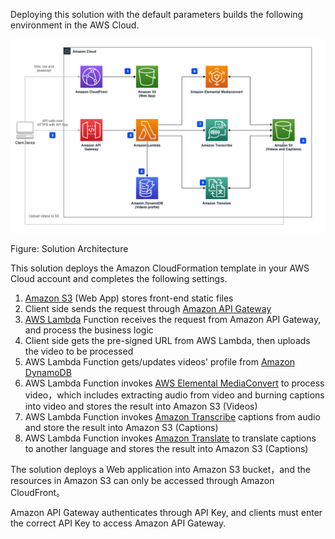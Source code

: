 Deploying this solution with the default parameters builds the following environment in the AWS Cloud.

![architecture](./images/Video-Transcriber-Architecture.png)

Figure: Solution Architecture

This solution deploys the Amazon CloudFormation template in your AWS Cloud account and completes the following settings.

1. [Amazon S3][s3] (Web App) stores front-end static files
2. Client side sends the request through [Amazon API Gateway][api-gateway]
3. [AWS Lambda][lambda] Function receives the request from Amazon API Gateway, and process the business logic
4. Client side gets the pre-signed URL from AWS Lambda, then uploads the video to be processed
5. AWS Lambda Function gets/updates videos' profile from [Amazon DynamoDB][dynamodb]
6. AWS Lambda Function invokes [AWS Elemental MediaConvert][mediaconvert] to process video，which includes extracting audio from video and burning captions into video and stores the result into Amazon S3 (Videos)
7. AWS Lambda Function invokes [Amazon Transcribe][transcribe] captions from audio and store the result into Amazon S3 (Captions)
8. AWS Lambda Function invokes [Amazon Translate][translate] to translate captions to another language and stores the result into Amazon S3 (Captions)

The solution deploys a Web application into Amazon S3 bucket，and the resources in Amazon S3 can only be accessed through Amazon CloudFront。

Amazon API Gateway authenticates through API Key, and clients must enter the correct API Key to access Amazon API Gateway.

[s3]: https://aws.amazon.com/s3/
[api-gateway]: https://aws.amazon.com/api-gateway/
[lambda]: https://aws.amazon.com/lambda/
[dynamodb]: https://aws.amazon.com/dynamodb/
[mediaconvert]: https://aws.amazon.com/mediaconvert/
[transcribe]: https://aws.amazon.com/transcribe/
[translate]: https://aws.amazon.com/translate/
